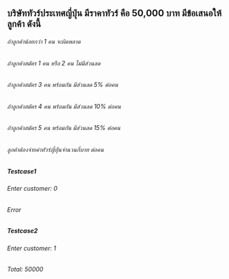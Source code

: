## บริษัททัวร์ประเทศญี่ปุ่น มีราคาทัวร์ คือ 50,000 บาท  มีข้อเสนอให้ลูกค้า ดังนี้ 
###### ถ้าลูกค้าน้อยกว่า 1 คน จะผิดพลาด 
###### ถ้าลูกค้าสมัคร 1 คน หรือ 2 คน ไม่มีส่วนลด 
###### ถ้าลูกค้าสมัคร 3 คน พร้อมกัน มีส่วนลด 5% ต่อคน 
###### ถ้าลูกค้าสมัคร 4 คน พร้อมกัน มีส่วนลด 10% ต่อคน 
###### ถ้าลูกค้าสมัคร 5 คน พร้อมกัน มีส่วนลด 15% ต่อคน 
###### ลูกค้าต้องจ่ายค่าทัวร์ญี่ปุ่นจำนวนกี่บาท ต่อคน 
##### Testcase1
###### Enter customer: 0
###### Error
##### Testcase2
###### Enter customer: 1
###### Total: 50000

